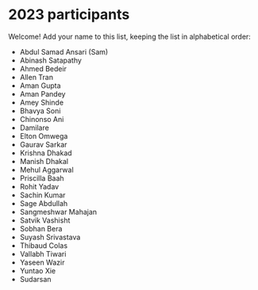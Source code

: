 # 2023 participants

Welcome! Add your name to this list, keeping the list in alphabetical order:

- Abdul Samad Ansari (Sam)
- Abinash Satapathy
- Ahmed Bedeir
- Allen Tran
- Aman Gupta
- Aman Pandey
- Amey Shinde
- Bhavya Soni
- Chinonso Ani
- Damilare
- Elton Omwega
- Gaurav Sarkar
- Krishna Dhakad
- Manish Dhakal
- Mehul Aggarwal
- Priscilla Baah
- Rohit Yadav
- Sachin Kumar
- Sage Abdullah
- Sangmeshwar Mahajan
- Satvik Vashisht
- Sobhan Bera
- Suyash Srivastava
- Thibaud Colas
- Vallabh Tiwari
- Yaseen Wazir
- Yuntao Xie
- Sudarsan
